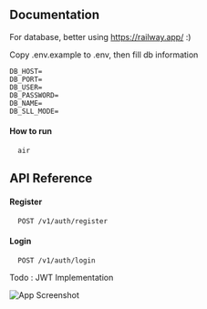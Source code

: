 
## Documentation

For database, better using https://railway.app/ :)

Copy .env.example to .env, then fill db information

```http
DB_HOST=
DB_PORT=
DB_USER=
DB_PASSWORD=
DB_NAME=
DB_SLL_MODE=
```

#### How to run

```http
  air
```

## API Reference


#### Register

```http
  POST /v1/auth/register
```

#### Login
```http
  POST /v1/auth/login
```

Todo : JWT Implementation

![App Screenshot](https://media.tenor.com/S-88dgW5-0IAAAAC/jihyo.gif)

